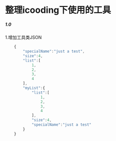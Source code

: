 # 整理icooding下使用的工具

##### 1.0
1.增加工具类JSON

``` javascript
	{
		"specialName":"just a test",
		"size":4,
		"list":[
			1,
			2,
			3,
			4
		],
		"myList":{
			"list":[
				1,
				2,
				3,
				4
			],
			"size":4,
			"specialName":"just a test"
		}
	} 
```
